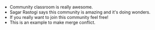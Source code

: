 
- Community classroom is really awesome.
- Sagar Rastogi says this community is amazing and it's doing wonders.
- If you really want to join this community feel free!
- This is an example to make merge conflict.
